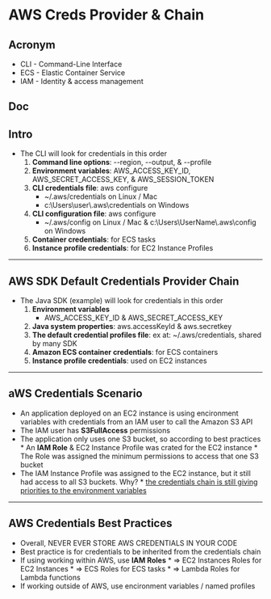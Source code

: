 # AWS Creds Provider & Chain

## Acronym
* CLI - Command-Line Interface
* ECS - Elastic Container Service
* IAM - Identity & access management

## Doc

## Intro
* The CLI will look for credentials in this order
    1) **Command line options**: --region, --output, & --profile
    2) **Environment variables**: AWS_ACCESS_KEY_ID, AWS_SECRET_ACCESS_KEY, & AWS_SESSION_TOKEN
    3) **CLI credentials file**: aws configure
        * ~/.aws/credentials on Linux / Mac
        * c:\\Users\\user\\.aws\\credentials on Windows
    4) **CLI configuration file**: aws configure
        * ~/.aws/config on Linux / Mac & c:\\Users\\UserName\\.aws\\config on Windows
    5) **Container credentials**: for ECS tasks
    6) **Instance profile credentials**: for EC2 Instance Profiles
    
---

## AWS SDK Default Credentials Provider Chain
* The Java SDK (example) will look for credentials in this order
    1) **Environment variables**
        * AWS_ACCESS_KEY_ID & AWS_SECRET_ACCESS_KEY
    2) **Java system properties**: aws.accessKeyId & aws.secretkey
    3) **The default credential profiles file**: ex at: ~/.aws/credentials, shared by many SDK
    4) **Amazon ECS container credentials**: for ECS containers
    5) **Instance profile credentials**: used on EC2 instances
    
---

## aWS Credentials Scenario
* An application deployed on an EC2 instance is using encironment variables with credentials from an IAM user to call the Amazon S3 API
* The IAM user has **S3FullAccess** permissions
* The application only uses one S3 bucket, so according to best practices
        * An **IAM Role** & EC2 Instance Profile was crated for the EC2 instance
        * The Role was assigned the minimum permissions to access that one S3 bucket
* The IAM Instance Profile was assigned to the EC2 instance, but it still had access to all S3 buckets. Why?
        * <ins>the credentials chain is still giving priorities to the environment variables</ins>
        
---

## AWS Credentials Best Practices
* Overall, NEVER EVER STORE AWS CREDENTIALS IN YOUR CODE
* Best practice is for credentials to be inherited from the credentials chain
* If using working within AWS, use **IAM Roles**
        * => EC2 Instances Roles for EC2 Instances
        * => ECS Roles for ECS tasks
        * => Lambda Roles for Lambda functions
* If working outside of AWS, use encironment variables / named profiles
